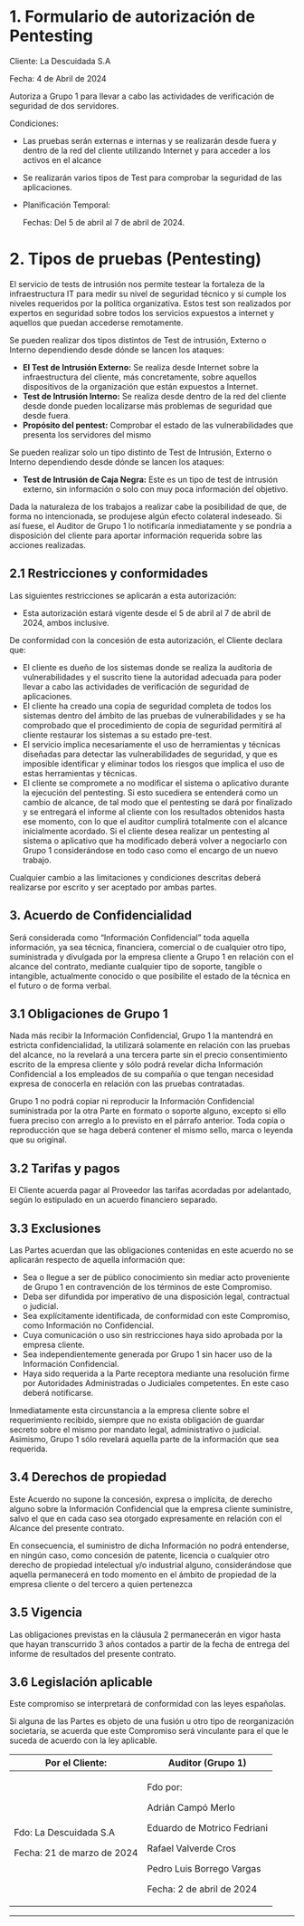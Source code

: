 # 1. Formulario de autorización de Pentesting

Cliente: La Descuidada S.A

Fecha: 4 de Abril de 2024

Autoriza a Grupo 1 para llevar a cabo las actividades de verificación de seguridad de dos servidores. 

Condiciones:

- Las pruebas serán externas e internas y se realizarán desde fuera y dentro de la red del cliente utilizando Internet y para acceder a los activos en el alcance
- Se realizarán varios tipos de Test para comprobar la seguridad de las aplicaciones.
- Planificación Temporal:
    
    Fechas: Del 5 de abril al 7 de abril de 2024.
    

# 2. Tipos de pruebas (Pentesting)

El servicio de tests de intrusión nos permite testear la fortaleza de la infraestructura IT para medir su nivel de seguridad técnico y si cumple los niveles requeridos por la política organizativa. Estos test son realizados por expertos en seguridad sobre todos los servicios expuestos a internet y aquellos que puedan accederse remotamente.

Se pueden realizar dos tipos distintos de Test de intrusión, Externo o Interno dependiendo desde dónde se lancen los ataques:

- **El Test de Intrusión Externo:** Se realiza desde Internet sobre la infraestructura del cliente, más concretamente, sobre aquellos dispositivos de la organización  que están expuestos a Internet.
- **Test de Intrusión Interno:** Se realiza desde dentro de la red del cliente desde donde pueden localizarse más problemas de seguridad que desde fuera.
- **Propósito del pentest:** Comprobar el estado de las vulnerabilidades que presenta los servidores del mismo

Se pueden realizar solo un tipo distinto de Test de Intrusión, Externo o Interno dependiendo desde dónde se lancen los ataques:

- **Test de Intrusión de Caja Negra:** Este es un tipo de test de intrusión externo, sin información o solo con muy poca información del objetivo.

Dada la naturaleza de los trabajos a realizar cabe la posibilidad de que, de forma no intencionada, se produjese algún efecto colateral indeseado. Si así fuese, el Auditor de Grupo 1 lo notificaría inmediatamente y se pondría a disposición del cliente para aportar información requerida sobre las acciones realizadas.

## 2.1 Restricciones y conformidades

Las siguientes restricciones se aplicarán a esta autorización:

- Esta autorización estará vigente desde el 5 de abril al 7 de abril de 2024, ambos inclusive.

De conformidad con la concesión de esta autorización, el Cliente declara que:

- El cliente es dueño de los sistemas donde se realiza la auditoria de vulnerabilidades y el suscrito tiene la autoridad adecuada para poder llevar a cabo las actividades de verificación de seguridad de aplicaciones.
- El cliente ha creado una copia de seguridad completa de todos los sistemas dentro del ámbito de las pruebas de vulnerabilidades y se ha comprobado que el procedimiento de copia de seguridad permitirá al cliente restaurar los sistemas a su estado pre-test.
- El servicio implica necesariamente el uso de herramientas y técnicas diseñadas para detectar las vulnerabilidades de seguridad, y que es imposible identificar y eliminar todos los riesgos que implica el uso de estas herramientas y técnicas.
- El cliente se compromete a no modificar el sistema o aplicativo durante la ejecución del pentesting. Si esto sucediera se entenderá como un cambio de alcance, de tal modo que el pentesting se dará por finalizado y se entregará el informe al cliente con los resultados obtenidos hasta ese momento, con lo que el auditor cumplirá totalmente con el alcance inicialmente acordado. Si el cliente desea realizar un pentesting al sistema o aplicativo que ha modificado deberá volver a negociarlo con Grupo 1 considerándose en todo caso como el encargo de un nuevo trabajo.

Cualquier cambio a las limitaciones y condiciones descritas deberá realizarse por escrito y ser aceptado por ambas partes.

## 3. Acuerdo de Confidencialidad

Será considerada como “Información Confidencial” toda aquella información, ya sea técnica, financiera, comercial o de cualquier otro tipo, suministrada y divulgada por la empresa cliente a Grupo 1 en relación con el alcance del contrato, mediante cualquier tipo de soporte, tangible o intangible, actualmente conocido o que posibilite el estado de la técnica en el futuro o de forma verbal.

## 3.1 Obligaciones de Grupo 1

Nada más recibir la Información Confidencial, Grupo 1 la mantendrá en estricta confidencialidad, la utilizará solamente en relación con las pruebas del alcance, no la revelará a una tercera parte sin el precio consentimiento escrito de la empresa cliente y sólo podrá revelar dicha Información Confidencial a los empleados de su compañía o que tengan necesidad expresa de conocerla en relación con las pruebas contratadas.

Grupo 1 no podrá copiar ni reproducir la Información Confidencial suministrada por la otra Parte en formato o soporte alguno, excepto si ello fuera preciso con arreglo a lo previsto en el párrafo anterior. Toda copia o reproducción que se haga deberá contener el mismo sello, marca o leyenda que su original.

## 3.2 Tarifas y pagos

El Cliente acuerda pagar al Proveedor las tarifas acordadas por adelantado, según lo estipulado en un acuerdo financiero separado.

## 3.3 Exclusiones

Las Partes acuerdan que las obligaciones contenidas en este acuerdo no se aplicarán respecto de aquella información que:

- Sea o llegue a ser de público conocimiento sin mediar acto proveniente de Grupo 1 en contravención de los términos de este Compromiso.
- Deba ser difundida por imperativo de una disposición legal, contractual o judicial.
- Sea explícitamente identificada, de conformidad con este Compromiso, como Información no Confidencial.
- Cuya comunicación o uso sin restricciones haya sido aprobada por la empresa cliente.
- Sea independientemente generada por Grupo 1 sin hacer uso de la Información Confidencial.
- Haya sido requerida a la Parte receptora mediante una resolución firme por Autoridades Administradas o Judiciales competentes. En este caso deberá notificarse.

Inmediatamente esta circunstancia a la empresa cliente sobre el requerimiento recibido, siempre que no exista obligación de guardar secreto sobre el mismo por mandato legal, administrativo o judicial. Asimismo, Grupo 1 sólo revelará aquella parte de la información que sea requerida.

## 3.4 Derechos de propiedad

Este Acuerdo no supone la concesión, expresa o implícita, de derecho alguno sobre la Información Confidencial que la empresa cliente suministre, salvo el que en cada caso sea otorgado expresamente en relación con el Alcance del presente contrato.

En consecuencia, el suministro de dicha Información no podrá entenderse, en ningún caso, como concesión de patente, licencia o cualquier otro derecho de propiedad intelectual y/o industrial alguno, considerándose que aquella permanecerá en todo momento en el ámbito de propiedad de la empresa cliente o del tercero a quien pertenezca

## 3.5 Vigencia

Las obligaciones previstas en la cláusula 2 permanecerán en vigor hasta que hayan transcurrido 3 años contados a partir de la fecha de entrega del informe de resultados del presente contrato.

## 3.6 Legislación aplicable

Este compromiso se interpretará de conformidad con las leyes españolas.

Si alguna de las Partes es objeto de una fusión u otro tipo de reorganización societaria, se acuerda que este Compromiso será vinculante para el que le suceda de acuerdo con la ley aplicable.


|Por el Cliente:|Auditor (Grupo 1)|
| - | - |
|<p> Fdo: La Descuidada S.A</p> Fecha: 21 de marzo de 2024|<p>Fdo por:</p><p>Adrián Campó Merlo </p> <p>Eduardo de Motrico Fedriani</p> <p>Rafael Valverde Cros</p><p>Pedro Luis Borrego Vargas</p><p>Fecha: 2 de abril de 2024</p>|
 

---

